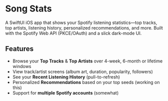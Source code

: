 
# Song Stats

A SwiftUI iOS app that shows your Spotify listening statistics—top tracks, top artists, listening history, personalized recommendations, and more. Built with the Spotify Web API (PKCE/OAuth) and a slick dark-mode UI.

## Features

- Browse your **Top Tracks** & **Top Artists** over 4-week, 6-month or lifetime windows  
- View track/artist screens (album art, duration, popularity, followers)  
- See your **Recent Listening History** (pull-to-refresh)  
- Personalized **Recommendations** based on your top seeds  (working on this)
- Support for **multiple Spotify accounts**  (somewhat)
